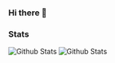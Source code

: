 ### Hi there 👋

### Stats
![Github Stats](https://github-readme-stats.vercel.app/api?username=theonlywalrus&count_private=true&line_height=21&show_icons=true&hide_border=true&theme=nightowl)
![Github Stats](https://github-readme-stats.vercel.app/api/top-langs/?username=theonlywalrus&layout=compact&card_width=250&hide_border=true&langs_count=8&theme=tokyonight)
